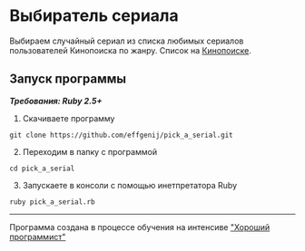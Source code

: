 # Выбиратель сериала

Выбираем случайный сериал из списка любимых сериалов пользователей Кинопоиска по жанру.
Список на [Кинопоиске](https://www.kinopoisk.ru/top/lists/257/).

## Запуск программы

___Требования: Ruby 2.5+___
1. Скачиваете программу
```
git clone https://github.com/effgenij/pick_a_serial.git
```
2. Переходим в папку с программой
```
cd pick_a_serial
```
3. Запускаете в консоли с помощью инетпретатора Ruby
```
ruby pick_a_serial.rb
```
***
Программа создана в процессе обучения на интенсиве ["Хороший программист"](https://goodprogrammer.ru/rails "Интенсив Хороший программист")
